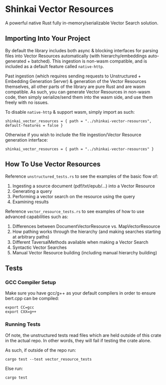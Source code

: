 # Shinkai Vector Resources

A powerful native Rust fully in-memory/serializable Vector Search solution.

## Importing Into Your Project

By default the library includes both async & blocking interfaces for parsing files into Vector Resources automatically (with hierarchy/embeddings auto-generated + batched). This ingestion is non-wasm compatible, and is included as a default feature called `native-http`.

Past ingestion (which requires sending requests to Unstructured + Embedding Generation Server) & generation of the Vector Resources themselves, all other parts of the library are pure Rust and are wasm compatible. As such, you can generate Vector Resources in non-wasm code, then simply serialize/send them into the wasm side, and use them freely with no issues.

To disable `native-http` & support wasm, simply import as such:

```
shinkai_vector_resources = { path = "../shinkai-vector-resources", default-features = false }
```

Otherwise if you wish to include the file ingestion/Vector Resource generation interface:

```
shinkai_vector_resources = { path = "../shinkai-vector-resources" }
```

## How To Use Vector Resources

Reference `unstructured_tests.rs` to see the examples of the basic flow of:

1. Ingesting a source document (pdf/txt/epub/...) into a Vector Resource
2. Generating a query
3. Performing a vector search on the resource using the query
4. Examining results

Reference `vector_resource_tests.rs` to see examples of how to use advanced capabilities such as:

1. Differences between DocumentVectorResource vs. MapVectorResource
2. How pathing works through the hierarchy (and making searches starting at arbitrary paths)
3. Different TaversalMethods available when making a Vector Search
4. Syntactic Vector Searches
5. Manual Vector Resource building (including manual hierarchy building)

## Tests

### GCC Compiler Setup

Make sure you have gcc/g++ as your default compilers in order to ensure bert.cpp can be compiled:

```
export CC=gcc
export CXX=g++
```

### Running Tests

Of note, the unstructured tests read files which are held outside of this crate in the actual repo. In other words, they will fail if testing the crate alone.

As such, if outside of the repo run:

```
cargo test --test vector_resource_tests
```

Else run:

```
cargo test
```
